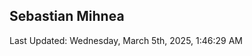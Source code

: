<h2>Sebastian Mihnea</h2>

<!--RECENT_ACTIVITY:start-->
<!--RECENT_ACTIVITY:end-->
<!--RECENT_ACTIVITY:last_update-->
Last Updated: Wednesday, March 5th, 2025, 1:46:29 AM
<!--RECENT_ACTIVITY:last_update_end-->

<!---LOL-STATS-START-HERE--->
<!---LOL-STATS-END-HERE--->
